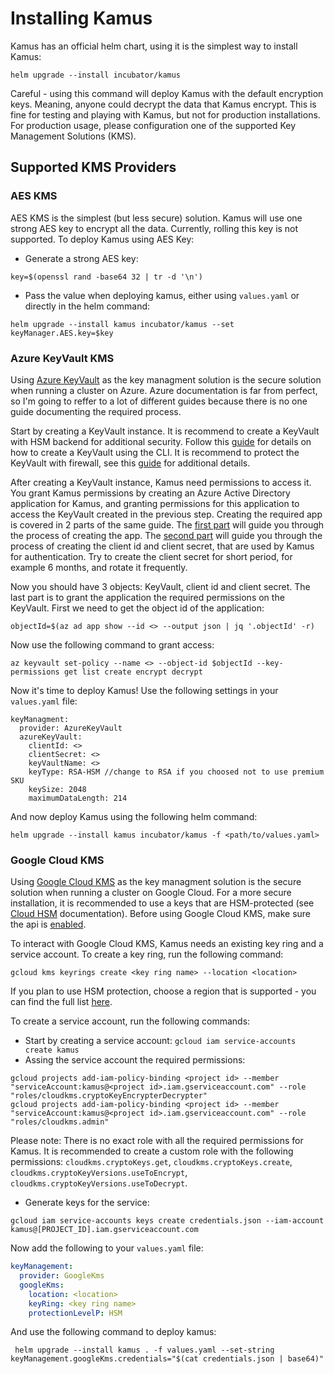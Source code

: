 # Installing Kamus
Kamus has an official helm chart, using it is the simplest way to install Kamus:
```
helm upgrade --install incubator/kamus
```
Careful - using this command will deploy Kamus with the default encryption keys.
Meaning, anyone could decrypt the data that Kamus encrypt.
This is fine for testing and playing with Kamus, but not for production installations.
For production usage, please configuration one of the supported Key Management Solutions (KMS).

## Supported KMS Providers

### AES KMS
AES KMS is the simplest (but less secure) solution. 
Kamus will use one strong AES key to encrypt all the data. 
Currently, rolling this key is not supported.
To deploy Kamus using AES Key:
* Generate a strong AES key:
```
key=$(openssl rand -base64 32 | tr -d '\n')
```
* Pass the value when deploying kamus, either using `values.yaml` or directly in the helm command:
```
helm upgrade --install kamus incubator/kamus --set keyManager.AES.key=$key
```

### Azure KeyVault KMS
Using [Azure KeyVault](https://azure.microsoft.com/en-us/services/key-vault/) as the key managment solution is the secure solution when running a cluster on Azure.
Azure documentation is far from perfect, so I'm going to reffer to a lot of different guides because there is no one guide documenting the required process.

Start by creating a KeyVault instance. 
It is recommend to create a KeyVault with HSM backend for additional security. 
Follow this [guide](https://docs.microsoft.com/en-us/azure/key-vault/key-vault-manage-with-cli2#working-with-hardware-security-modules-hsms) for details on how to create a KeyVault using the CLI. It is recommend to protect the KeyVault with firewall, see this [guide](https://docs.microsoft.com/en-us/azure/key-vault/key-vault-network-security) for additional details.

After creating a KeyVault instance, Kamus need permissions to access it.
You grant Kamus permissions by creating an Azure Active Directory application for Kamus, and granting permissions for this application to access the KeyVault created in the previous step. 
Creating the required app is covered in 2 parts of the same guide. The [first part](https://docs.microsoft.com/en-us/azure/active-directory/develop/howto-create-service-principal-portal#create-an-azure-active-directory-application) will guide you through the process of creating the app. The [second part](https://docs.microsoft.com/en-us/azure/active-directory/develop/howto-create-service-principal-portal#get-application-id-and-authentication-key) will guide you through the process of creating the client id and client secret, that are used by Kamus for authentication. Try to create the client secret for short period, for example 6 months, and rotate it frequently.

Now you should have 3 objects: KeyVault, client id and client secret. The last part is to grant the application the required permissions on the KeyVault. First we need to get the object id of the application:
```
objectId=$(az ad app show --id <> --output json | jq '.objectId' -r)
```
Now use the following command to grant access:
```
az keyvault set-policy --name <> --object-id $objectId --key-permissions get list create encrypt decrypt
```

Now it's time to deploy Kamus! Use the following settings in your `values.yaml` file:
```
keyManagment:
  provider: AzureKeyVault
  azureKeyVault:
    clientId: <>
    clientSecret: <>
    keyVaultName: <>
    keyType: RSA-HSM //change to RSA if you choosed not to use premium SKU
    keySize: 2048
    maximumDataLength: 214
```
And now deploy Kamus using the following helm command:
```
helm upgrade --install kamus incubator/kamus -f <path/to/values.yaml>
```

### Google Cloud KMS
Using [Google Cloud KMS](https://cloud.google.com/kms/) as the key managment solution is the secure solution when running a cluster on Google Cloud.
For a more secure installation, it is recommended to use a keys that are HSM-protected (see [Cloud HSM](https://cloud.google.com/kms/docs/hsm) documentation). Before using Google Cloud KMS, make sure the api is [enabled](https://console.cloud.google.com/flows/enableapi?apiid=cloudkms.googleapis.com&redirect=https://console.cloud.google.com&_ga=2.90411866.-1791338329.1542008700).

To interact with Google Cloud KMS, Kamus needs an existing key ring and a service account.
To create a key ring, run the following command:
```
gcloud kms keyrings create <key ring name> --location <location>
```
If you plan to use HSM protection, choose a region that is supported - you can find the full list [here](https://cloud.google.com/kms/docs/locations#hsm_regions).

To create a service account, run the following commands:
* Start by creating a service account: `gcloud iam service-accounts create kamus`
* Assing the service account the required permissions:
```
gcloud projects add-iam-policy-binding <project id> --member "serviceAccount:kamus@<project id>.iam.gserviceaccount.com" --role "roles/cloudkms.cryptoKeyEncrypterDecrypter"
gcloud projects add-iam-policy-binding <project id> --member "serviceAccount:kamus@<project id>.iam.gserviceaccount.com" --role "roles/cloudkms.admin"
```
Please note: There is no exact role with all the required permissions for Kamus. It is recommended to create a custom role with the following permissions: `cloudkms.cryptoKeys.get`, `cloudkms.cryptoKeys.create`, `cloudkms.cryptoKeyVersions.useToEncrypt`, `cloudkms.cryptoKeyVersions.useToDecrypt`.
* Generate keys for the service:
```
gcloud iam service-accounts keys create credentials.json --iam-account kamus@[PROJECT_ID].iam.gserviceaccount.com
```

Now add the following to your `values.yaml` file:
```yaml
keyManagement:
  provider: GoogleKms
  googleKms:
    location: <location>
    keyRing: <key ring name>
    protectionLevelP: HSM
```
And use the following command to deploy kamus:
```
 helm upgrade --install kamus . -f values.yaml --set-string keyManagement.googleKms.credentials="$(cat credentials.json | base64)"
```